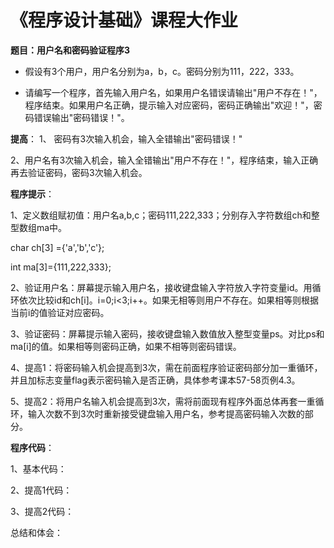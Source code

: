 # 《程序设计基础》课程大作业

**题目：用户名和密码验证程序3**

-   假设有3个用户，用户名分别为a，b，c。密码分别为111，222，333。

-   请编写一个程序，首先输入用户名，如果用户名错误请输出"用户不存在！"，程序结束。如果用户名正确，提示输入对应密码，密码正确输出"欢迎！"，密码错误输出"密码错误！"。

**提高**：
1、 密码有3次输入机会，输入全错输出"密码错误！"

2、用户名有3次输入机会，输入全错输出"用户不存在！"，程序结束，输入正确再去验证密码，密码3次输入机会。

**程序提示**：

1、定义数组赋初值：用户名a,b,c；密码111,222,333；分别存入字符数组ch和整型数组ma中。

char ch\[3\] ={'a','b','c'};

int ma\[3\]={111,222,333};

2、验证用户名：屏幕提示输入用户名，接收键盘输入字符放入字符变量id。用循环依次比较id和ch\[i\]。i=0;i\<3;i++。如果无相等则用户不存在。如果相等则根据当前i的值验证对应密码。

3、验证密码：屏幕提示输入密码，接收键盘输入数值放入整型变量ps。对比ps和ma\[i\]的值。如果相等则密码正确，如果不相等则密码错误。

4、提高1：将密码输入机会提高到3次，需在前面程序验证密码部分加一重循环，并且加标志变量flag表示密码输入是否正确，具体参考课本57-58页例4.3。

5、提高2：将用户名输入机会提高到3次，需将前面现有程序外面总体再套一重循环，输入次数不到3次时重新接受键盘输入用户名，参考提高密码输入次数的部分。

**程序代码**：

1、基本代码：

2、提高1代码：

3、提高2代码：

总结和体会：

